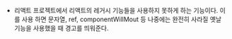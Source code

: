 - 리액트 프로젝트에서 리액트의 레거시 기능들을 사용하지 못하게 하는 기능이다. 이를 사용 하면 문자열, ref, componentWillMout 등 나중에는 완전히 사라질 옛날 기능을 사용했을 때 경고를 띄워준다.